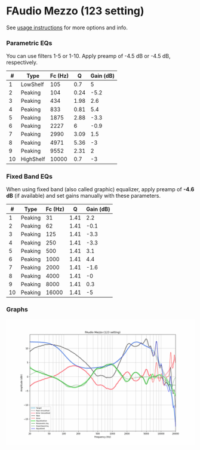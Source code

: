 # FAudio Mezzo (123 setting)
See [usage instructions](https://github.com/jaakkopasanen/AutoEq#usage) for more options and info.

### Parametric EQs
You can use filters 1-5 or 1-10. Apply preamp of -4.5 dB or -4.5 dB, respectively.

|   # | Type      |   Fc (Hz) |    Q |   Gain (dB) |
|-----|-----------|-----------|------|-------------|
|   1 | LowShelf  |       105 | 0.7  |         5   |
|   2 | Peaking   |       104 | 0.24 |        -5.2 |
|   3 | Peaking   |       434 | 1.98 |         2.6 |
|   4 | Peaking   |       833 | 0.81 |         5.4 |
|   5 | Peaking   |      1875 | 2.88 |        -3.3 |
|   6 | Peaking   |      2227 | 6    |        -0.9 |
|   7 | Peaking   |      2990 | 3.09 |         1.5 |
|   8 | Peaking   |      4971 | 5.36 |        -3   |
|   9 | Peaking   |      9552 | 2.31 |         2   |
|  10 | HighShelf |     10000 | 0.7  |        -3   |

### Fixed Band EQs
When using fixed band (also called graphic) equalizer, apply preamp of **-4.6 dB** (if available) and set gains manually with these parameters.

|   # | Type    |   Fc (Hz) |    Q |   Gain (dB) |
|-----|---------|-----------|------|-------------|
|   1 | Peaking |        31 | 1.41 |         2.2 |
|   2 | Peaking |        62 | 1.41 |        -0.1 |
|   3 | Peaking |       125 | 1.41 |        -3.3 |
|   4 | Peaking |       250 | 1.41 |        -3.3 |
|   5 | Peaking |       500 | 1.41 |         3.1 |
|   6 | Peaking |      1000 | 1.41 |         4.4 |
|   7 | Peaking |      2000 | 1.41 |        -1.6 |
|   8 | Peaking |      4000 | 1.41 |        -0   |
|   9 | Peaking |      8000 | 1.41 |         0.3 |
|  10 | Peaking |     16000 | 1.41 |        -5   |

### Graphs
![](./FAudio%20Mezzo%20(123%20setting).png)
